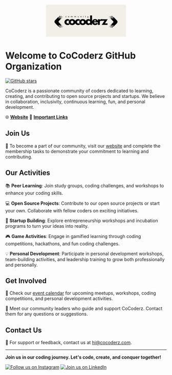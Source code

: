 <p align="center">
  <img src="/profile/logo-wide.jpg" alt="CoCoderz Logo Wide" width="250" height="100">
</p>

# Welcome to CoCoderz GitHub Organization

[![GitHub stars](https://img.shields.io/github/stars/CoCoderz?style=social)](https://github.com/cocoderz/stargazers)

CoCoderz is a passionate community of coders dedicated to learning, creating, and contributing to open source projects and startups. We believe in collaboration, inclusivity, continuous learning, fun, and personal development.

🌐 **[Website](https://www.cocoderz.com)**
🔗 **[Important Links](https://www.cocoderz.com/linkinbio)**

## Join Us

🚀 To become a part of our community, visit our [website](https://www.cocoderz.com/join) and complete the membership tasks to demonstrate your commitment to learning and contributing.

## Our Activities

📚 **Peer Learning**: Join study groups, coding challenges, and workshops to enhance your coding skills.

💻 **Open Source Projects**: Contribute to our open source projects or start your own. Collaborate with fellow coders on exciting initiatives.

🚀 **Startup Building**: Explore entrepreneurship workshops and incubation programs to turn your ideas into reality.

🎮 **Game Activities**: Engage in gamified learning through coding competitions, hackathons, and fun coding challenges.

💡 **Personal Development**: Participate in personal development workshops, team-building activities, and leadership training to grow both professionally and personally.

## Get Involved

📅 Check our [event calendar](https://www.cocoderz.com/events) for upcoming meetups, workshops, coding competitions, and personal development activities.

🤝 Meet our community leaders who guide and support CoCoderz. Contact them for any questions or suggestions.

## Contact Us

📧 For support or feedback, contact us at hi@cocoderz.com.

---

**Join us in our coding journey. Let's code, create, and conquer together!**

[![Follow us on Instagram](https://img.shields.io/badge/Instagram-Follow-orange)](https://www.instagram.com/cocoderz)
[![Join us on LinkedIn](https://img.shields.io/badge/LinkedIn-Follow-blue)](https://www.linkedin.com/company/cocoderz)
